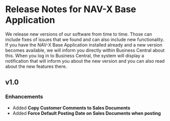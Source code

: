 # Release Notes for NAV-X Base Application

We release new versions of our software from time to time. Those can include fixes of issues that we found and can also include new functionality. If you have the NAV-X Base Application installed already and a new version becomes available, we will inform you directly within Business Central about this. When you log in to Business Central, the system will display a notification that will inform you about the new version and you can also read about the new features there.

## v1.0

### Enhancements

- Added **Copy Customer Comments to Sales Documents**
- Added **Force Default Posting Date on Sales Documents when posting**
